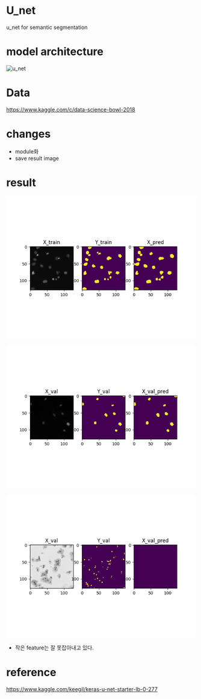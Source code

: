 # U_net
u_net for semantic segmentation


# model architecture
![u_net](https://lmb.informatik.uni-freiburg.de/people/ronneber/u-net/u-net-architecture.png)

# Data
https://www.kaggle.com/c/data-science-bowl-2018

# changes

- module화
- save result image


# result

![train](./result/training_sample_300.png)

![validation](./result/validation_sample_15.png)

![validation](./result/validation_sample_35.png)

- 작은 feature는 잘 못잡아내고 있다.

# reference
https://www.kaggle.com/keegil/keras-u-net-starter-lb-0-277
